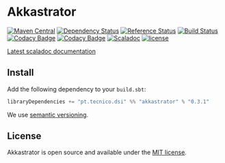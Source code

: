 # Akkastrator
[![Maven Central](https://maven-badges.herokuapp.com/maven-central/pt.tecnico.dsi/akkastrator_2.11/badge.svg?maxAge=604800)](https://maven-badges.herokuapp.com/maven-central/pt.tecnico.dsi/akkastrator_2.11)
[![Dependency Status](https://www.versioneye.com/java/pt.tecnico.dsi:akkastrator_2.11/badge.svg?style=plastic&maxAge=604800)](https://www.versioneye.com/user/projects/5718ed91fcd19a00454417b5)
[![Reference Status](https://www.versioneye.com/java/pt.tecnico.dsi:akkastrator_2.11/reference_badge.svg?style=plastic&maxAge=604800)](https://www.versioneye.com/java/pt.tecnico.dsi:akkastrator_2.11/references)
[![Build Status](https://travis-ci.org/ist-dsi/akkastrator.svg?branch=master&style=plastic&maxAge=604800)](https://travis-ci.org/ist-dsi/akkastrator)
[![Codacy Badge](https://api.codacy.com/project/badge/coverage/75210854e9b945df97a8408e4975a067)](https://www.codacy.com/app/IST-DSI/akkastrator)
[![Codacy Badge](https://api.codacy.com/project/badge/grade/75210854e9b945df97a8408e4975a067)](https://www.codacy.com/app/IST-DSI/akkastrator)
[![Scaladoc](http://javadoc-badge.appspot.com/pt.tecnico.dsi/akkastrator_2.11.svg?label=scaladoc&style=plastic&maxAge=604800)](https://ist-dsi.github.io/akkastrator/latest/api/#pt.tecnico.dsi.akkastrator.package)
[![license](http://img.shields.io/:license-MIT-blue.svg)](LICENSE)


[Latest scaladoc documentation](http://ist-dsi.github.io/akkastrator/latest/api/)

## Install
Add the following dependency to your `build.sbt`:
```sbt
libraryDependencies += "pt.tecnico.dsi" %% "akkastrator" % "0.3.1"
```
We use [semantic versioning](http://semver.org).



## License
Akkastrator is open source and available under the [MIT license](LICENSE).